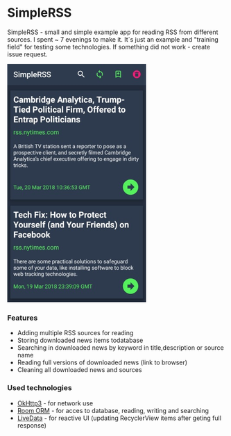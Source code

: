 # SimpleRSS
SimpleRSS - small and simple example app for reading RSS from different sources. I spent ~ 7 evenings to make it.
It`s just an example and "training field" for testing some technologies. If something did not work - create issue request.

![screenshoot](https://github.com/GreyLabsDev/SimpleRSS/blob/master/scr.jpg)

### Features
* Adding multiple RSS sources for reading
* Storing downloaded news items todatabase
* Searching in downloaded news by keyword in title,description or source name
* Reading full versions of downloaded news (link to browser)
* Cleaning all downloaded news and sources

### Used technologies
* [OkHttp3](https://github.com/square/okhttp) - for network use
* [Room ORM](https://developer.android.com/training/data-storage/room/index.html) - for acces to database, reading, writing and searching
* [LiveData](https://developer.android.com/topic/libraries/architecture/livedata.html) - for reactive UI (updating RecyclerView items after geting full response)
